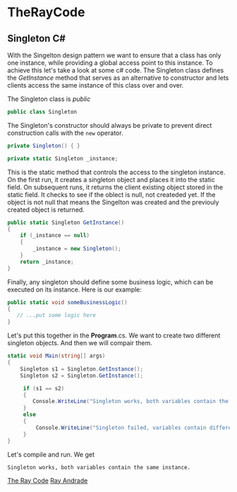 # TheRayCode
## Singleton C#

With the Singelton design pattern we want to ensure that a class has only one instance, while providing a global access point to this instance.
To achieve this let's take a look at some c# code. The Singleton class defines the *GetInstance* method that serves as an
alternative to constructor and lets clients access the same instance of
this class over and over.

The Singleton class is *public*

```c#
public class Singleton
```
The Singleton's constructor should always be private to prevent direct construction calls with the `new` operator.

```c#
private Singleton() { }

private static Singleton _instance;

```
This is the static method that controls the access to the singleton instance. 
On the first run, it creates a singleton object and places it into the static field. 
On subsequent runs, it returns the client existing object stored in the static field.
It checks to see if the oblect is null, not createded yet.
If the object is not null that means the Singelton was created and the previouly created object is returned.
```c#
public static Singleton GetInstance()
{
    if (_instance == null)
    {
        _instance = new Singleton();
    }
    return _instance;
}
```
Finally, any singleton should define some business logic, which can be executed on its instance.
Here is our example:

```c#
public static void someBusinessLogic()
{
   // ...put some logic here
}
```

Let's put this together in the **Program**.cs.
We want to create two different singleton objects.
And then we will compair them.

```c#
static void Main(string[] args)
{
    Singleton s1 = Singleton.GetInstance();
    Singleton s2 = Singleton.GetInstance();

     if (s1 == s2)
     {
        Console.WriteLine("Singleton works, both variables contain the same instance.");
     }
     else
     {
         Console.WriteLine("Singleton failed, variables contain different instances.");
     }
}
```
Let's compile and run.
We get
```
Singleton works, both variables contain the same instance.
```



[The Ray Code](https://www.TheRayCode.com)
[Ray Andrade](https://www.RayAndrade.org)

